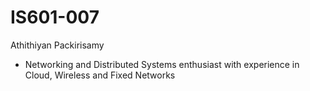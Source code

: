 # IS601-007
Athithiyan Packirisamy
- Networking and Distributed Systems enthusiast with experience in Cloud, Wireless and Fixed Networks